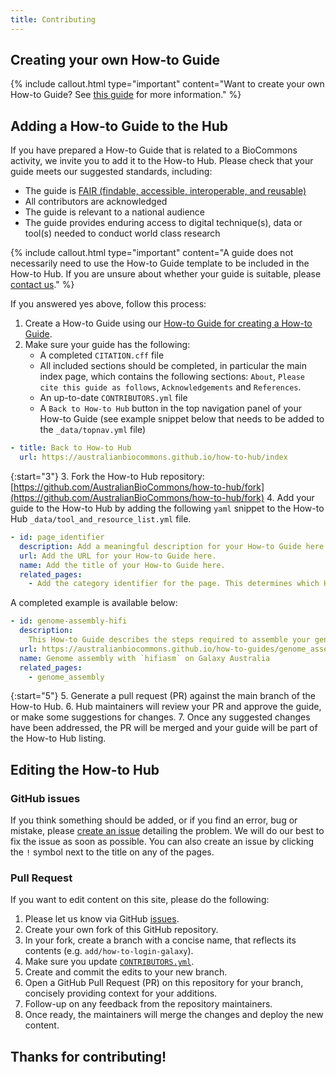 ```yaml
---
title: Contributing
---
```


## Creating your own How-to Guide

{% include callout.html type="important" content="Want to create your own How-to Guide? See [this guide](https://australianbiocommons.github.io/how-to-guide-template/) for more information." %}


## Adding a How-to Guide to the Hub


If you have prepared a How-to Guide that is related to a BioCommons activity, we invite you to add it to the How-to Hub. Please check that your guide meets our suggested standards, including:

- The guide is [FAIR (findable, accessible, interoperable, and reusable)](https://doi.org/10.1038/sdata.2016.18)
- All contributors are acknowledged
- The guide is relevant to a national audience
- The guide provides enduring access to digital technique(s), data or tool(s) needed to conduct world class research

{% include callout.html type="important" content="A guide does not necessarily need to use the How-to Guide template to be included in the How-to Hub. If you are unsure about whether your guide is suitable, please [contact us](https://www.biocommons.org.au/contact-form)." %}


If you answered yes above, follow this process:

1. Create a How-to Guide using our [How-to Guide for creating a How-to Guide](https://australianbiocommons.github.io/how-to-guide-template/).
2. Make sure your guide has the following:
   - A completed `CITATION.cff` file
   - All included sections should be completed, in particular the main index page, which contains the following sections: `About`, `Please cite this guide as follows`, `Acknowledgements` and `References`.
   - An up-to-date `CONTRIBUTORS.yml` file 
   - A `Back to How-to Hub` button in the top navigation panel of your How-to Guide (see example snippet below that needs to be added to the `_data/topnav.yml` file)

```yaml
- title: Back to How-to Hub
  url: https://australianbiocommons.github.io/how-to-hub/index
```

{:start="3"}
3. Fork the How-to Hub repository: [https://github.com/AustralianBioCommons/how-to-hub/fork](https://github.com/AustralianBioCommons/how-to-hub/fork)
4. Add your guide to the How-to Hub by adding the following `yaml` snippet to the How-to Hub `_data/tool_and_resource_list.yml` file.

```yaml
- id: page_identifier
  description: Add a meaningful description for your How-to Guide here.
  url: Add the URL for your How-to Guide here.
  name: Add the title of your How-to Guide here.
  related_pages:
    - Add the category identifier for the page. This determines which How-to Hub category page your guide appears on.
```

A completed example is available below: 

```yaml
- id: genome-assembly-hifi
  description:
    This How-to Guide describes the steps required to assemble your genome on the Galaxy Australia platform, using multiple workflows developed in consultation between the Bioplatforms Australia Threatened Species Initiative, Galaxy Australia, and the Australian BioCommons.
  url: https://australianbiocommons.github.io/how-to-guides/genome_assembly/hifi_assembly
  name: Genome assembly with `hifiasm` on Galaxy Australia
  related_pages:
    - genome_assembly
```

{:start="5"}
5. Generate a pull request (PR) against the main branch of the How-to Hub.
6. Hub maintainers will review your PR and approve the guide, or make some suggestions for changes.
7. Once any suggested changes have been addressed, the PR will be merged and your guide will be part of the How-to Hub listing.


## Editing the How-to Hub

### GitHub issues

If you think something should be added, or if you find an error, bug or mistake, please [create an issue](https://github.com/AustralianBioCommons/how-to-hub/issues) detailing the problem. We will do our best to fix the issue as soon as possible. You can also create an issue by clicking the `!` symbol next to the title on any of the pages.


### Pull Request

If you want to edit content on this site, please do the following:

1. Please let us know via GitHub [issues](https://github.com/AustralianBioCommons/how-to-hub/issues).
2. Create your own fork of this GitHub repository.
3. In your fork, create a branch with a concise name, that reflects its contents (e.g. `add/how-to-login-galaxy`).
4. Make sure you update [`CONTRIBUTORS.yml`](https://github.com/AustralianBioCommons/how-to-hub/blob/main/_data/CONTRIBUTORS.yml).
5. Create and commit the edits to your new branch.
6. Open a GitHub Pull Request (PR) on this repository for your branch, concisely providing context for your additions.
7. Follow-up on any feedback from the repository maintainers.
8. Once ready, the maintainers will merge the changes and deploy the new content.


## Thanks for contributing!
